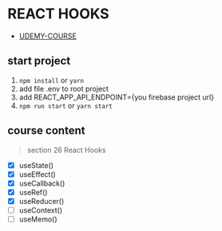# REACT HOOKS

- [UDEMY-COURSE](https://www.udemy.com/course/react-the-complete-guide-incl-redux/learn/lecture/15700378?src=sac&kw=hook#overview)

## start project

1. `npm install` or `yarn`
2. add file .env to root project
3. add REACT_APP_API_ENDPOINT={you firebase project url}
4. `npm run start` or `yarn start`

## course content

> section 26 React Hooks

- [x] useState()
- [x] useEffect()
- [x] useCallback()
- [x] useRef()
- [x] useReducer()
- [ ] useContext()
- [ ] useMemo()
